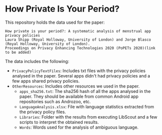 # How Private Is Your Period? 
This repository holds the data used for the paper:

```
How private is your period?: A systematic analysis of menstrual app privacy policies
Laura Shipp (Royal Holloway, University of London) and Jorge Blasco (Royal Holloway, University of London). 
Proceedings on Privacy Enhancing Technologies 2020 (PoPETs 2020)(link to be added)
```

The data includes the following:

- `PrivacyPolicyTextFiles`: Includes txt files with the privacy policies analysed in the paper. Several apps didn't had privacy policies and a few apps shared privacy policies.
- `OtherResources`: Includes other resources we used in the paper. 
  - `apps_sha256.txt`: The sha256 hash of all the apps analysed in the paper. They should be available from common Android app repositories such as Androzoo, etc.
  - `LanguageAnalysis.xlsx`: File with language statistics extracted from the privacy policy files.
  - `Libraries`: Folder with the results from executing LibScout and a few scripts to interpret the obtained results.
  - `Words`: Words used for the analysis of ambiguous language.


